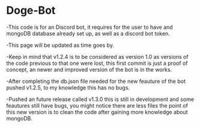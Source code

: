 # Doge-Bot
 
-This code is for an Discord bot, it requires for the user to have and mongoDB database already set up, as well as a discord bot token.

-This page will be updated as time goes by.

-Keep in mind that v1.2.4 is to be considered as version 1.0 as versions of the code previous to that one were lost, this first commit is just a proof of concept, an newer and improved version of the bot is in the works.

-After completing the db.json file needed for the new feauture of the bot pushed v1.2.5, to my knowledge this has no bugs.

-Pushed an future release called v1.3.0 this is still in development and some feautures still have bugs, you might notice there are less files the point of this new version is to clean the code after gaining more knowledge about mongoDB.
